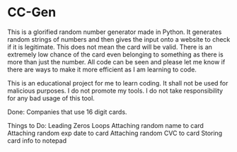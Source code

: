 # CC-Gen

This is a glorified random number generator made in Python. It generates random strings of numbers and then gives the input onto a website to check if it is legitimate. This does not mean the card will be valid. There is an extremely low chance of the card even belonging to something as there is more than just the number. All code can be seen and please let me know if there are ways to make it more efficient as I am learning to code.

This is an educational project for me to learn coding. It shall not be used for malicious purposes. I do not promote my tools. I do not take responsibility for any bad usage of this tool.

Done:
Companies that use 16 digit cards.

Things to Do:
Leading Zeros
Loops
Attaching random name to card
Attaching random exp date to card
Attaching random CVC to card
Storing card info to notepad
